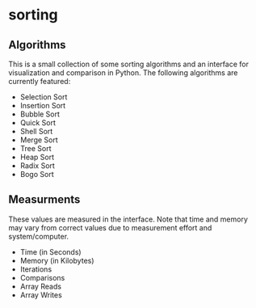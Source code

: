 # sorting

## Algorithms

This is a small collection of some sorting algorithms and an interface for visualization and comparison in Python.
The following algorithms are currently featured:

- Selection Sort
- Insertion Sort
- Bubble Sort
- Quick Sort
- Shell Sort
- Merge Sort
- Tree Sort
- Heap Sort
- Radix Sort
- Bogo Sort

## Measurments

These values are measured in the interface. Note that time and memory may vary from correct values due to measurement effort and system/computer.

- Time (in Seconds)
- Memory (in Kilobytes)
- Iterations
- Comparisons
- Array Reads
- Array Writes
